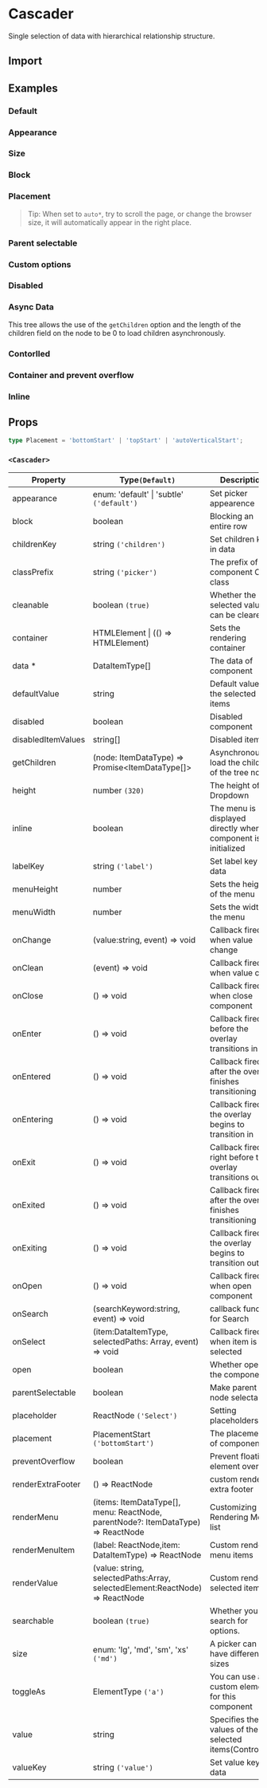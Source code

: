 # Cascader

Single selection of data with hierarchical relationship structure.

## Import

<!--{include:(components/cascader/fragments/import.md)}-->

## Examples

### Default

<!--{include:`basic.md`}-->

### Appearance

<!--{include:`appearance.md`}-->

### Size

<!--{include:`size.md`}-->

### Block

<!--{include:`block.md`}-->

### Placement

<!--{include:`placement.md`}-->

> Tip: When set to `auto*`, try to scroll the page, or change the browser size, it will automatically appear in the right place.

### Parent selectable

<!--{include:`parent-selectable.md`}-->

### Custom options

<!--{include:`custom.md`}-->

### Disabled

<!--{include:`disabled.md`}-->

### Async Data

This tree allows the use of the `getChildren` option and the length of the children field on the node to be 0 to load children asynchronously.

<!--{include:`async.md`}-->

### Contorlled

<!--{include:`controlled.md`}-->

### Container and prevent overflow

<!--{include:`container.md`}-->

### Inline

<!--{include:`inline.md`}-->

## Props

<!--{include:(_common/types/data-item-type.md)}-->

```ts
type Placement = 'bottomStart' | 'topStart' | 'autoVerticalStart';
```

### `<Cascader>`

| Property           | Type`(Default)`                                                                  | Description                                                      |
| ------------------ | -------------------------------------------------------------------------------- | ---------------------------------------------------------------- |
| appearance         | enum: 'default' &#124; 'subtle' `('default')`                                    | Set picker appearence                                            |
| block              | boolean                                                                          | Blocking an entire row                                           |
| childrenKey        | string `('children')`                                                            | Set children key in data                                         |
| classPrefix        | string `('picker')`                                                              | The prefix of the component CSS class                            |
| cleanable          | boolean `(true)`                                                                 | Whether the selected value can be cleared                        |
| container          | HTMLElement &#124; (() => HTMLElement)                                           | Sets the rendering container                                     |
| data \*            | DataItemType[]                                                                   | The data of component                                            |
| defaultValue       | string                                                                           | Default values of the selected items                             |
| disabled           | boolean                                                                          | Disabled component                                               |
| disabledItemValues | string[]                                                                         | Disabled items                                                   |
| getChildren        | (node: ItemDataType) => Promise&lt;ItemDataType[]&gt;                            | Asynchronously load the children of the tree node.               |
| height             | number `(320)`                                                                   | The height of Dropdown                                           |
| inline             | boolean                                                                          | The menu is displayed directly when the component is initialized |
| labelKey           | string `('label')`                                                               | Set label key in data                                            |
| menuHeight         | number                                                                           | Sets the height of the menu                                      |
| menuWidth          | number                                                                           | Sets the width of the menu                                       |
| onChange           | (value:string, event) => void                                                    | Callback fired when value change                                 |
| onClean            | (event) => void                                                                  | Callback fired when value clean                                  |
| onClose            | () => void                                                                       | Callback fired when close component                              |
| onEnter            | () => void                                                                       | Callback fired before the overlay transitions in                 |
| onEntered          | () => void                                                                       | Callback fired after the overlay finishes transitioning in       |
| onEntering         | () => void                                                                       | Callback fired as the overlay begins to transition in            |
| onExit             | () => void                                                                       | Callback fired right before the overlay transitions out          |
| onExited           | () => void                                                                       | Callback fired after the overlay finishes transitioning out      |
| onExiting          | () => void                                                                       | Callback fired as the overlay begins to transition out           |
| onOpen             | () => void                                                                       | Callback fired when open component                               |
| onSearch           | (searchKeyword:string, event) => void                                            | callback function for Search                                     |
| onSelect           | (item:DataItemType, selectedPaths: Array, event) => void                         | Callback fired when item is selected                             |
| open               | boolean                                                                          | Whether open the component                                       |
| parentSelectable   | boolean                                                                          | Make parent node selectable                                      |
| placeholder        | ReactNode `('Select')`                                                           | Setting placeholders                                             |
| placement          | PlacementStart `('bottomStart')`                                                 | The placement of component                                       |
| preventOverflow    | boolean                                                                          | Prevent floating element overflow                                |
| renderExtraFooter  | () => ReactNode                                                                  | custom render extra footer                                       |
| renderMenu         | (items: ItemDataType[], menu: ReactNode, parentNode?: ItemDataType) => ReactNode | Customizing the Rendering Menu list                              |
| renderMenuItem     | (label: ReactNode,item: DataItemType) => ReactNode                               | Custom render menu items                                         |
| renderValue        | (value: string, selectedPaths:Array, selectedElement:ReactNode) => ReactNode     | Custom render selected items                                     |
| searchable         | boolean `(true)`                                                                 | Whether you can search for options.                              |
| size               | enum: 'lg', 'md', 'sm', 'xs' `('md')`                                            | A picker can have different sizes                                |
| toggleAs           | ElementType `('a')`                                                              | You can use a custom element for this component                  |
| value              | string                                                                           | Specifies the values of the selected items(Controlled)           |
| valueKey           | string `('value')`                                                               | Set value key in data                                            |
